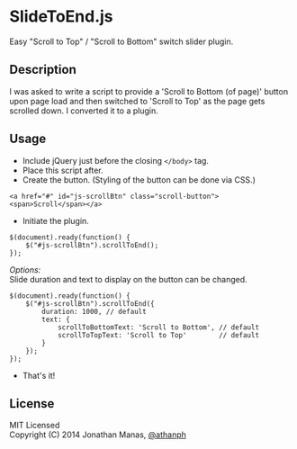 SlideToEnd.js
==============

Easy "Scroll to Top" / "Scroll to Bottom" switch slider plugin.

## Description
I was asked to write a script to provide a 'Scroll to Bottom (of page)' button upon page load and then switched to 'Scroll to Top' as the page gets scrolled down. I converted it to a plugin.


## Usage
- Include jQuery just before the closing `</body>` tag.
- Place this script after.
- Create the button. (Styling of the button can be done via CSS.)
```
<a href="#" id="js-scrollBtn" class="scroll-button"><span>Scroll</span></a>
```
- Initiate the plugin.
```
$(document).ready(function() {
    $("#js-scrollBtn").scrollToEnd(); 
});
```
*Options:*   
Slide duration and text to display on the button can be changed.
```
$(document).ready(function() {
    $("#js-scrollBtn").scrollToEnd({
        duration: 1000, // default
        text: {
			scrollToBottomText: 'Scroll to Bottom', // default
			scrollToTopText: 'Scroll to Top'        // default
		}
    }); 
});
```
- That's it!

## License
MIT Licensed   
Copyright (C) 2014 Jonathan Manas, [@athanph](http://twitter.com/athanph)